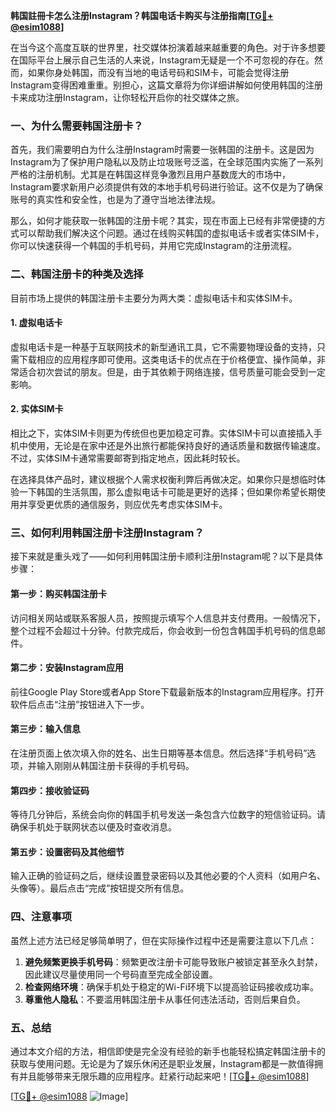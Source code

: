**韩国註冊卡怎么注册Instagram？韩国电话卡购买与注册指南[[TG💪+ @esim1088](https://t.me/s/esim1088)]**

在当今这个高度互联的世界里，社交媒体扮演着越来越重要的角色。对于许多想要在国际平台上展示自己生活的人来说，Instagram无疑是一个不可忽视的存在。然而，如果你身处韩国，而没有当地的电话号码和SIM卡，可能会觉得注册Instagram变得困难重重。别担心，这篇文章将为你详细讲解如何使用韩国的注册卡来成功注册Instagram，让你轻松开启你的社交媒体之旅。

### 一、为什么需要韩国注册卡？

首先，我们需要明白为什么注册Instagram时需要一张韩国的注册卡。这是因为Instagram为了保护用户隐私以及防止垃圾账号泛滥，在全球范围内实施了一系列严格的注册机制。尤其是在韩国这样竞争激烈且用户基数庞大的市场中，Instagram要求新用户必须提供有效的本地手机号码进行验证。这不仅是为了确保账号的真实性和安全性，也是为了遵守当地法律法规。

那么，如何才能获取一张韩国的注册卡呢？其实，现在市面上已经有非常便捷的方式可以帮助我们解决这个问题。通过在线购买韩国的虚拟电话卡或者实体SIM卡，你可以快速获得一个韩国的手机号码，并用它完成Instagram的注册流程。

### 二、韩国注册卡的种类及选择

目前市场上提供的韩国注册卡主要分为两大类：虚拟电话卡和实体SIM卡。

#### 1. 虚拟电话卡
虚拟电话卡是一种基于互联网技术的新型通讯工具，它不需要物理设备的支持，只需下载相应的应用程序即可使用。这类电话卡的优点在于价格便宜、操作简单，非常适合初次尝试的朋友。但是，由于其依赖于网络连接，信号质量可能会受到一定影响。

#### 2. 实体SIM卡
相比之下，实体SIM卡则更为传统但也更加稳定可靠。实体SIM卡可以直接插入手机中使用，无论是在家中还是外出旅行都能保持良好的通话质量和数据传输速度。不过，实体SIM卡通常需要邮寄到指定地点，因此耗时较长。

在选择具体产品时，建议根据个人需求权衡利弊后再做决定。如果你只是想临时体验一下韩国的生活氛围，那么虚拟电话卡可能是更好的选择；但如果你希望长期使用并享受更优质的通信服务，则应优先考虑实体SIM卡。

### 三、如何利用韩国注册卡注册Instagram？

接下来就是重头戏了——如何利用韩国注册卡顺利注册Instagram呢？以下是具体步骤：

#### 第一步：购买韩国注册卡
访问相关网站或联系客服人员，按照提示填写个人信息并支付费用。一般情况下，整个过程不会超过十分钟。付款完成后，你会收到一份包含韩国手机号码的信息邮件。

#### 第二步：安装Instagram应用
前往Google Play Store或者App Store下载最新版本的Instagram应用程序。打开软件后点击“注册”按钮进入下一步。

#### 第三步：输入信息
在注册页面上依次填入你的姓名、出生日期等基本信息。然后选择“手机号码”选项，并输入刚刚从韩国注册卡获得的手机号码。

#### 第四步：接收验证码
等待几分钟后，系统会向你的韩国手机号发送一条包含六位数字的短信验证码。请确保手机处于联网状态以便及时查收消息。

#### 第五步：设置密码及其他细节
输入正确的验证码之后，继续设置登录密码以及其他必要的个人资料（如用户名、头像等）。最后点击“完成”按钮提交所有信息。

### 四、注意事项

虽然上述方法已经足够简单明了，但在实际操作过程中还是需要注意以下几点：

1. **避免频繁更换手机号码**：频繁更改注册卡可能导致账户被锁定甚至永久封禁，因此建议尽量使用同一个号码直至完成全部设置。
2. **检查网络环境**：确保手机处于稳定的Wi-Fi环境下以提高验证码接收成功率。
3. **尊重他人隐私**：不要滥用韩国注册卡从事任何违法活动，否则后果自负。

### 五、总结

通过本文介绍的方法，相信即使是完全没有经验的新手也能轻松搞定韩国注册卡的获取与使用问题。无论是为了娱乐休闲还是职业发展，Instagram都是一款值得拥有并且能够带来无限乐趣的应用程序。赶紧行动起来吧！[[TG💪+ @esim1088](https://t.me/s/esim1088)]

[[TG💪+ @esim1088](https://t.me/s/esim1088) ![Image](https://i.postimg.cc/4NQfJmqS/Snipaste-2025-05-13-00-14-12.png)]